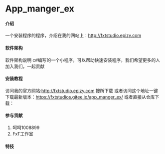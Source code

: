 # App_manger_ex

#### 介绍
一个安装程序的程序，介绍在我的网站上：http://fxtstudio.epizy.com

#### 软件架构
软件架构说明
c#编写的一个小程序，可以帮助快速安装程序，我们希望更多的人加入我们，一起贡献


#### 安装教程

访问我的官方网站:http://fxtstudio.epizy.com 搜所下载
或者访问这个地址一键下载最新版本：https://fxtstudios.gitee.io/app_manger_ex/
或者直接从仓库下载：


#### 参与贡献

1.  呵呵1008899
2.  FxT工作室

#### 特技

